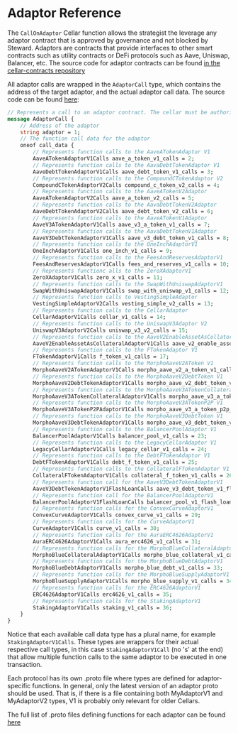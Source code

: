# Adaptor Reference

The `CallOnAdaptor` Cellar function allows the strategist the leverage any adaptor contract that is approved by governance and not blocked by Steward. Adaptors are contracts that provide interfaces to other smart contracts such as utility contracts or DeFi protocols such as Aave, Uniswap, Balancer, etc. The source code for adaptor contracts can be found [in the cellar-contracts repository](https://github.com/PeggyJV/cellar-contracts/tree/main/src/modules/adaptors)

All adaptor calls are wrapped in the `AdaptorCall` type, which contains the address of the target adaptor, and the actual adaptor call data. The source code can be found [here](https://github.com/PeggyJV/steward/blob/fe82aa23542bdf6c28233b59ba507b9beb52014a/proto/steward/v4/cellar_v2.proto#L1273-L1350):

```protobuf
// Represents a call to an adaptor contract. The cellar must be authorized to call the target adaptor.
message AdaptorCall {
    // Address of the adaptor
    string adaptor = 1;
    // The function call data for the adaptor
    oneof call_data {
        // Represents function calls to the AaveATokenAdaptor V1
        AaveATokenAdaptorV1Calls aave_a_token_v1_calls = 2;
        // Represents function calls to the AavaDebtTokenAdaptor V1
        AaveDebtTokenAdaptorV1Calls aave_debt_token_v1_calls = 3;
        // Represents function calls to the CompoundCTokenAdaptor V2
        CompoundCTokenAdaptorV2Calls compound_c_token_v2_calls = 4;
        // Represents function calls to the AaveATokenV2Adaptor
        AaveATokenAdaptorV2Calls aave_a_token_v2_calls = 5;
        // Represents function calls to the AavaDebtTokenV2Adaptor
        AaveDebtTokenAdaptorV2Calls aave_debt_token_v2_calls = 6;
        // Represents function calls to the AaveATokenV1Adaptor
        AaveV3ATokenAdaptorV1Calls aave_v3_a_token_v1_calls = 7;
        // Represents function calls to the AavaDebtTokenV1Adaptor
        AaveV3DebtTokenAdaptorV1Calls aave_v3_debt_token_v1_calls = 8;
        // Represents function calls to the OneInchAdaptorV1
        OneInchAdaptorV1Calls one_inch_v1_calls = 9;
        // Represents function calls to the FeesAndReservesAdaptorV1
        FeesAndReservesAdaptorV1Calls fees_and_reserves_v1_calls = 10;
        // Represents functionc alls to the ZeroXAdaptorV1
        ZeroXAdaptorV1Calls zero_x_v1_calls = 11;
        // Represents function calls to the SwapWithUniswapAdaptorV1
        SwapWithUniswapAdaptorV1Calls swap_with_uniswap_v1_calls = 12;
        // Represents function calls to VestingSimpleAdaptor
        VestingSimpleAdaptorV2Calls vesting_simple_v2_calls = 13;
        // Represents function calls to the CellarAdaptor
        CellarAdaptorV1Calls cellar_v1_calls = 14;
        // Represents function calls to the UniswapV3Adaptor V2
        UniswapV3AdaptorV2Calls uniswap_v3_v2_calls = 15;
        // Represents function calls to the AaveV2EnableAssetAsCollatorAdaptor V1
        AaveV2EnableAssetAsCollateralAdaptorV1Calls aave_v2_enable_asset_as_collateral_v1_calls = 16;
        // Represents function calls to the FTokenAdaptor V1
        FTokenAdaptorV1Calls f_token_v1_calls = 17;
        // Represents function calls to the MorphoAaveV2AToken V1
        MorphoAaveV2ATokenAdaptorV1Calls morpho_aave_v2_a_token_v1_calls = 18;
        // Represents function calls to the MorphoAaveV2DebtToken V1
        MorphoAaveV2DebtTokenAdaptorV1Calls morpho_aave_v2_debt_token_v1_calls = 19;
        // Represents function calls to the MorphoAaveV3ATokenCollateral V1
        MorphoAaveV3ATokenCollateralAdaptorV1Calls morpho_aave_v3_a_token_collateral_v1_calls = 20;
        // Represents function calls to the MorphoAaveV3ATokenP2P V1
        MorphoAaveV3ATokenP2PAdaptorV1Calls morpho_aave_v3_a_token_p2p_v1_calls = 21;
        // Represents function calls to the MorphoAaveV3DebtToken V1
        MorphoAaveV3DebtTokenAdaptorV1Calls morpho_aave_v3_debt_token_v1_calls = 22;
        // Represents function calls to the BalancerPoolAdaptor V1
        BalancerPoolAdaptorV1Calls balancer_pool_v1_calls = 23;
        // Represents function calls to the LegacyCellarAdaptor V1
        LegacyCellarAdaptorV1Calls legacy_cellar_v1_calls = 24;
        // Represents function calls to the DebtFTokenAdaptor V1
        DebtFTokenAdaptorV1Calls debt_f_token_v1_calls = 25;
        // Represents function calls to the CollateralFTokenAdaptor V1
        CollateralFTokenAdaptorV1Calls collateral_f_token_v1_calls = 26;
        // Represents function call for the AaveV3DebtTokenAdaptorV1
        AaveV3DebtTokenAdaptorV1FlashLoanCalls aave_v3_debt_token_v1_flash_loan_calls = 27;
        // Represents function call for the BalancerPoolAdaptorV1
        BalancerPoolAdaptorV1FlashLoanCalls balancer_pool_v1_flash_loan_calls = 28;
        // Represents function calls for the ConvexCurveAdaptorV1
        ConvexCurveAdaptorV1Calls convex_curve_v1_calls = 29;
        // Represents function calls for the CurveAdaptorV1
        CurveAdaptorV1Calls curve_v1_calls = 30;
        // Represents function calls for the AuraERC4626AdaptorV1
        AuraERC4626AdaptorV1Calls aura_erc4626_v1_calls = 31;
        // Represents function calls for the MorphoBlueCollateralAdaptorV1
        MorphoBlueCollateralAdaptorV1Calls morpho_blue_collateral_v1_calls = 32;
        // Represents function calls for the MorphoBlueDebtAdaptorV1
        MorphoBlueDebtAdaptorV1Calls morpho_blue_debt_v1_calls = 33;
        // Represents function calls for the MorphoBlueSupplyAdaptorV1
        MorphoBlueSupplyAdaptorV1Calls morpho_blue_supply_v1_calls = 34;
        // Represents function calls for the ERC4626AdaptorV1 
        ERC4626AdaptorV1Calls erc4626_v1_calls = 35;
        // Represents function calls for the StakingAdaptorV1
        StakingAdaptorV1Calls staking_v1_calls = 36;
    }
}
```

Notice that each available call data type has a plural name, for example `StakingAdaptorV1Calls`. These types are wrappers for their actual respective call types, in this case `StakingAdaptorV1Call` (no 's' at the end) that allow multiple function calls to the same adaptor to be executed in one transaction.  

Each protocol has its own .proto file where types are defined for adaptor-specific functions. In general, only the latest version of an adaptor proto should be used. That is, if there is a file containing both MyAdaptorV1 and MyAdaptorV2 types, V1 is probably only relevant for older Cellars.

The full list of .proto files defining functions for each adaptor can be found [here](https://github.com/PeggyJV/steward/tree/main/proto/steward/v4)


